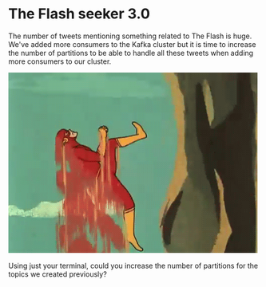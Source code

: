 # The Flash seeker 3.0

The number of tweets mentioning something related to The Flash is huge. We've added more consumers to the Kafka cluster but it is time to increase the number of partitions to be able to handle all these tweets when adding more consumers to our cluster.

![flas](../art/flash.gif)

Using just your terminal, could you increase the number of partitions for the topics we created previously?